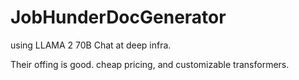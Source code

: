 # JobHunderDocGenerator

using LLAMA 2 70B Chat at deep infra. 


Their offing is good. cheap pricing, and customizable transformers. 


